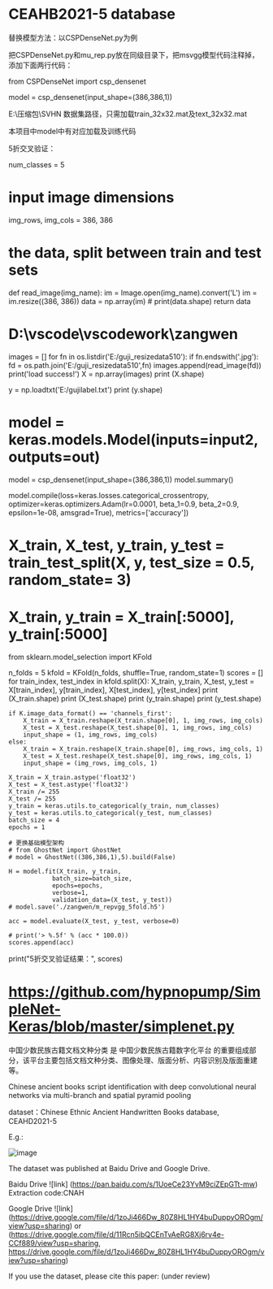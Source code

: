 # CEAHB2021-5 database

替换模型方法：以CSPDenseNet.py为例

把CSPDenseNet.py和mu_rep.py放在同级目录下，把msvgg模型代码注释掉，添加下面两行代码：

from CSPDenseNet import csp_densenet

model = csp_densenet(input_shape=(386,386,1))

E:\压缩包\SVHN 数据集路径，只需加载train_32x32.mat及text_32x32.mat

本项目中model中有对应加载及训练代码

5折交叉验证：

num_classes = 5

# input image dimensions
img_rows, img_cols = 386, 386

# the data, split between train and test sets
def read_image(img_name):
    im = Image.open(img_name).convert('L')
    im = im.resize((386, 386))
    data = np.array(im)
    # print(data.shape)
    return data

# D:\vscode\vscodework\zangwen
images = []
for fn in os.listdir('E:/guji_resizedata510'):
    if fn.endswith('.jpg'):
        fd = os.path.join('E:/guji_resizedata510',fn)
        images.append(read_image(fd))
print('load success!')
X = np.array(images)
print (X.shape)

y = np.loadtxt('E:/gujilabel.txt')
print (y.shape)

# model = keras.models.Model(inputs=input2, outputs=out)
model = csp_densenet(input_shape=(386,386,1))
model.summary()

model.compile(loss=keras.losses.categorical_crossentropy,
              optimizer=keras.optimizers.Adam(lr=0.0001, beta_1=0.9, beta_2=0.9, epsilon=1e-08, amsgrad=True),
              metrics=['accuracy'])

# X_train, X_test, y_train, y_test = train_test_split(X, y, test_size = 0.5, random_state= 3)
# X_train, y_train = X_train[:5000], y_train[:5000]
from sklearn.model_selection import KFold

n_folds = 5
kfold = KFold(n_folds, shuffle=True, random_state=1)
scores = []
for train_index, test_index in kfold.split(X):
    X_train, y_train, X_test,  y_test = X[train_index], y[train_index], X[test_index], y[test_index]
    print (X_train.shape)
    print (X_test.shape)
    print (y_train.shape)
    print (y_test.shape)

    if K.image_data_format() == 'channels_first':
        X_train = X_train.reshape(X_train.shape[0], 1, img_rows, img_cols)
        X_test = X_test.reshape(X_test.shape[0], 1, img_rows, img_cols)
        input_shape = (1, img_rows, img_cols)
    else:
        X_train = X_train.reshape(X_train.shape[0], img_rows, img_cols, 1)
        X_test = X_test.reshape(X_test.shape[0], img_rows, img_cols, 1)
        input_shape = (img_rows, img_cols, 1)

    X_train = X_train.astype('float32')
    X_test = X_test.astype('float32')
    X_train /= 255
    X_test /= 255
    y_train = keras.utils.to_categorical(y_train, num_classes)
    y_test = keras.utils.to_categorical(y_test, num_classes)
    batch_size = 4
    epochs = 1

    # 更换基础模型架构
    # from GhostNet import GhostNet
    # model = GhostNet((386,386,1),5).build(False)

    H = model.fit(X_train, y_train,
                batch_size=batch_size,
                epochs=epochs,
                verbose=1,
                validation_data=(X_test, y_test))
    # model.save('./zangwen/m_repvgg_5fold.h5')

    acc = model.evaluate(X_test, y_test, verbose=0)

    # print('> %.5f' % (acc * 100.0))
    scores.append(acc)
print("5折交叉验证结果：", scores)    

# https://github.com/hypnopump/SimpleNet-Keras/blob/master/simplenet.py

中国少数民族古籍文档文种分类 是 中国少数民族古籍数字化平台 的重要组成部分，该平台主要包括文档文种分类、图像处理、版面分析、内容识别及版面重建等。

Chinese ancient books script identification with deep convolutional neural networks via multi-branch and spatial pyramid pooling

dataset：Chinese Ethnic Ancient Handwritten Books database, CEAHD2021-5

E.g.:

![image](https://github.com/yddcode/CNAHB2021-5/blob/main/img/20210328093743.png)

The dataset was published at Baidu Drive and Google Drive.

Baidu Drive ![link] (https://pan.baidu.com/s/1UoeCe23YvM9ciZEpGTt-mw)
Extraction code:CNAH 

Google Drive ![link] (https://drive.google.com/file/d/1zoJi466Dw_80Z8HL1HY4buDuppyOROgm/view?usp=sharing)
or (https://drive.google.com/file/d/11Rcn5ibQCEnTvAeRG8Xj6rv4e-CCf889/view?usp=sharing, https://drive.google.com/file/d/1zoJi466Dw_80Z8HL1HY4buDuppyOROgm/view?usp=sharing)

If you use the dataset, please cite this paper: (under review)

